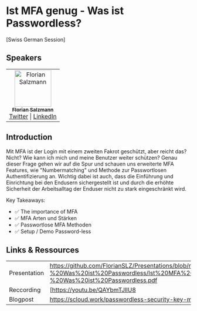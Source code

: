 # Ist MFA genug - Was ist Passwordless?
[Swiss German Session]

## Speakers
<table>
  <tbody>
    <tr>
        <td align="center"><a href="https://github.com/FlorianSLZ"><img src="https://avatars.githubusercontent.com/u/38555854?v=4" width="100px;" alt="Florian Salzmann"/><br /><sub><b>Florian Salzmann</b></sub></a><br /><a href="https://twitter.com/FlorianSLZ/" title="Twitter">Twitter</a> | <a href="https://www.linkedin.com/in/fsalzmann/" title="LinkedIn">LinkedIn</a></td>
  </tbody>
</table>

## Introduction
Mit MFA ist der Login mit einem zweiten Fakrot geschützt, aber reicht das? Nicht? Wie kann ich mich und meine Benutzer weiter schützen? Genau dieser Frage gehen wir auf die Spur und schauen uns erweiterte MFA Features, wie "Numbermatching" und Methode zur Passwortlosen Authentifizierung an. Wichtig dabei ist auch, dass die Einführung und Einrichtung bei den Endusern sichergestellt ist und durch die erhöhte Sicherheit der Arbeitsalltag der Enduser nicht zu stark eingeschränkt wird.

Key Takeaways:
- ✅ The importance of MFA
- ✅ MFA Arten und Stärken
- ✅ Passwortlose MFA Methoden
- ✅ Setup / Demo Password-less

## Links & Ressources
|   |   |
|---|---|
|Presentation|https://github.com/FlorianSLZ/Presentations/blob/main/Ist%20MFA%20genug%20-%20Was%20ist%20Passwordless/Ist%20MFA%20genug%20-%20Was%20ist%20Passwordless.pdf|
|Reccording|[https://youtu.be/QAYbmTJllU8|
|Blogpost|https://scloud.work/passwordless-security-key-microsoft-365|
